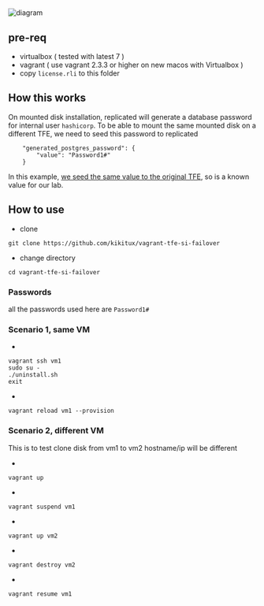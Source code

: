 #

![diagram](https://raw.githubusercontent.com/kikitux/vagrant-tfe-si-failover/main/diagram/diagram.png)

## pre-req

- virtualbox ( tested with latest 7 )
- vagrant ( use vagrant 2.3.3 or higher on new macos with Virtualbox )
- copy `license.rli` to this folder

## How this works

On mounted disk installation, replicated will generate a database password for internal user `hashicorp`.
To be able to mount the same mounted disk on a different TFE, we need to seed this password to replicated

```
    "generated_postgres_password": {
        "value": "Password1#"        
    }
```

In this example, [we seed the same value to the original TFE](https://github.com/kikitux/vagrant-tfe-si-failover/blob/94c2d5d30c8d675bddd081dd251196590f481b78/scripts/config_replicated.sh#L30-L32), so is a known value for our lab.



## How to use

- clone

```
git clone https://github.com/kikitux/vagrant-tfe-si-failover
```

- change directory

```
cd vagrant-tfe-si-failover
```

### Passwords

all the passwords used here are `Password1#`


### Scenario 1, same VM

-
```
vagrant ssh vm1
sudo su -
./uninstall.sh
exit
```

-
```
vagrant reload vm1 --provision
```



### Scenario 2, different VM

This is to test clone disk from vm1 to vm2
hostname/ip will be different


- 
```
vagrant up
```

- 
```
vagrant suspend vm1
```

- 
```
vagrant up vm2
```

-
```
vagrant destroy vm2
```

- 
```
vagrant resume vm1
```
